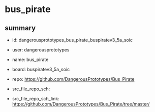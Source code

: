 # bus_pirate
 
## summary 
* id: dangerousprototypes_bus_pirate_buspiratev3_5a_soic
* user: dangerousprototypes
* name: bus_pirate
* board: buspiratev3_5a_soic
* repo: https://github.com/DangerousPrototypes/Bus_Pirate



* src_file_repo_sch: 
* src_file_repo_sch_link: https://github.com/DangerousPrototypes/Bus_Pirate/tree/master/






